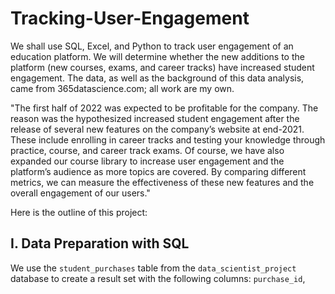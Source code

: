 # Tracking-User-Engagement
We shall use SQL, Excel, and Python to track user engagement of an education platform.  We will determine whether the new additions to the platform (new courses, exams, and career tracks) have increased student engagement. The data, as well as the background of this data analysis, came from 365datascience.com; all work are my own.

"The first half of 2022 was expected to be profitable for the company. The reason was the hypothesized increased student engagement after the release of several new features on the company’s website at end-2021. These include enrolling in career tracks and testing your knowledge through practice, course, and career track exams. Of course, we have also expanded our course library to increase user engagement and the platform’s audience as more topics are covered. By comparing different metrics, we can measure the effectiveness of these new features and the overall engagement of our users."

Here is the outline of this project:

## I. Data Preparation with SQL

We use the `student_purchases` table from the `data_scientist_project` database to create a result set with the following columns: `purchase_id`,
